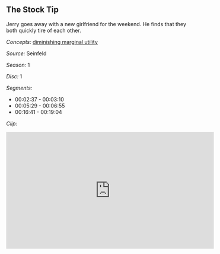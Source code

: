 ## The Stock Tip

Jerry goes away with a new girlfriend for the weekend.  He finds that they both quickly tire of each other.  

*Concepts:*
[diminishing marginal utility](/concept/diminishing-marginal-utility/)

*Source:* Seinfeld

*Season:* 1

*Disc:* 1

*Segments:*

 * 00:02:37 - 00:03:10
 * 00:05:29 - 00:06:55
 * 00:16:41 - 00:19:04

*Clip:*

<iframe width="560" height="315" src="https://criticalcommons.org/embed?m=t9xHWOvel" frameborder="0" allowfullscreen></iframe>
